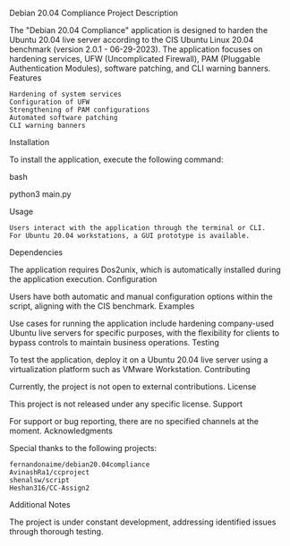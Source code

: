 Debian 20.04 Compliance
Project Description

The "Debian 20.04 Compliance" application is designed to harden the Ubuntu 20.04 live server according to the CIS Ubuntu Linux 20.04 benchmark (version 2.0.1 - 06-29-2023). The application focuses on hardening services, UFW (Uncomplicated Firewall), PAM (Pluggable Authentication Modules), software patching, and CLI warning banners.
Features

    Hardening of system services
    Configuration of UFW
    Strengthening of PAM configurations
    Automated software patching
    CLI warning banners

Installation

To install the application, execute the following command:

bash

python3 main.py

Usage

    Users interact with the application through the terminal or CLI.
    For Ubuntu 20.04 workstations, a GUI prototype is available.

Dependencies

The application requires Dos2unix, which is automatically installed during the application execution.
Configuration

Users have both automatic and manual configuration options within the script, aligning with the CIS benchmark.
Examples

Use cases for running the application include hardening company-used Ubuntu live servers for specific purposes, with the flexibility for clients to bypass controls to maintain business operations.
Testing

To test the application, deploy it on a Ubuntu 20.04 live server using a virtualization platform such as VMware Workstation.
Contributing

Currently, the project is not open to external contributions.
License

This project is not released under any specific license.
Support

For support or bug reporting, there are no specified channels at the moment.
Acknowledgments

Special thanks to the following projects:

    fernandonaime/debian20.04compliance
    AvinashRa1/ccproject
    shenalsw/script
    Heshan316/CC-Assign2

Additional Notes

The project is under constant development, addressing identified issues through thorough testing.
